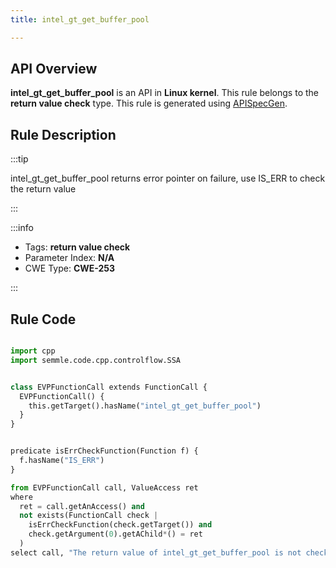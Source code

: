 ```yaml
---
title: intel_gt_get_buffer_pool

---
```



## API Overview
**intel_gt_get_buffer_pool** is an API in **Linux kernel**. This rule belongs to the **return value check** type. This rule is generated using [APISpecGen](../../tools/APISpecGen).
## Rule Description

:::tip

intel_gt_get_buffer_pool returns error pointer on failure, use IS_ERR to check the return value

:::

:::info

- Tags: **return value check**
- Parameter Index: **N/A**
- CWE Type: **CWE-253**

:::

## Rule Code
```python

import cpp
import semmle.code.cpp.controlflow.SSA


class EVPFunctionCall extends FunctionCall {
  EVPFunctionCall() {
    this.getTarget().hasName("intel_gt_get_buffer_pool")
  }
}


predicate isErrCheckFunction(Function f) {
  f.hasName("IS_ERR") 
}

from EVPFunctionCall call, ValueAccess ret
where
  ret = call.getAnAccess() and
  not exists(FunctionCall check |
    isErrCheckFunction(check.getTarget()) and
    check.getArgument(0).getAChild*() = ret
  )
select call, "The return value of intel_gt_get_buffer_pool is not checked with IS_ERR."
    
```